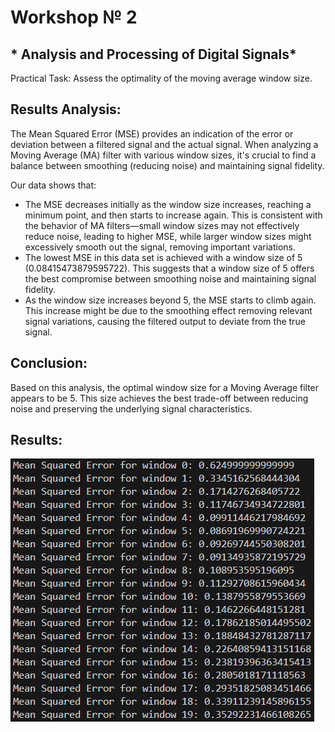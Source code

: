 # **Workshop № 2**
## * Analysis and Processing of Digital Signals* 


Practical Task:
Assess the optimality of the moving average window size.

## Results Analysis:
The Mean Squared Error (MSE) provides an indication of the error or deviation between a filtered signal and the actual signal. When analyzing a Moving Average (MA) filter with various window sizes, it's crucial to find a balance between smoothing (reducing noise) and maintaining signal fidelity.

Our data shows that:
- The MSE decreases initially as the window size increases, reaching a minimum point, and then starts to increase again. This is consistent with the behavior of MA filters—small window sizes may not effectively reduce noise, leading to higher MSE, while larger window sizes might excessively smooth out the signal, removing important variations.
- The lowest MSE in this data set is achieved with a window size of 5 (0.08415473879595722). This suggests that a window size of 5 offers the best compromise between smoothing noise and maintaining signal fidelity.
- As the window size increases beyond 5, the MSE starts to climb again. This increase might be due to the smoothing effect removing relevant signal variations, causing the filtered output to deviate from the true signal.

## Conclusion:

Based on this analysis, the optimal window size for a Moving Average filter appears to be 5. This size achieves the best trade-off between reducing noise and preserving the underlying signal characteristics.

## Results:
![alt text](png/Screenshot_1.png)